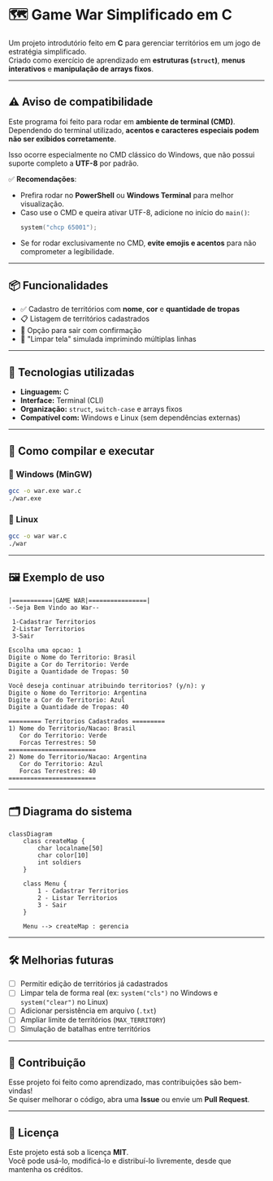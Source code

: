 # 🗺️ Game War Simplificado em C

Um projeto introdutório feito em **C** para gerenciar territórios em um jogo de estratégia simplificado.  
Criado como exercício de aprendizado em **estruturas (`struct`)**, **menus interativos** e **manipulação de arrays fixos**.

---

## ⚠️ Aviso de compatibilidade

Este programa foi feito para rodar em **ambiente de terminal (CMD)**.  
Dependendo do terminal utilizado, **acentos e caracteres especiais podem não ser exibidos corretamente**.  

Isso ocorre especialmente no CMD clássico do Windows, que não possui suporte completo a **UTF-8** por padrão.

✅ **Recomendações**:
- Prefira rodar no **PowerShell** ou **Windows Terminal** para melhor visualização.  
- Caso use o CMD e queira ativar UTF-8, adicione no início do `main()`:
  ```c
  system("chcp 65001");
  ```
- Se for rodar exclusivamente no CMD, **evite emojis e acentos** para não comprometer a legibilidade.  

---

## 📦 Funcionalidades

- ✅ Cadastro de territórios com **nome**, **cor** e **quantidade de tropas**  
- 📋 Listagem de territórios cadastrados  
- 🚪 Opção para sair com confirmação  
- 🧹 "Limpar tela" simulada imprimindo múltiplas linhas  

---

## 🧠 Tecnologias utilizadas

- **Linguagem:** C  
- **Interface:** Terminal (CLI)  
- **Organização:** `struct`, `switch-case` e arrays fixos  
- **Compatível com:** Windows e Linux (sem dependências externas)  

---

## 🚀 Como compilar e executar

### 🔹 Windows (MinGW)
```bash
gcc -o war.exe war.c
./war.exe
```

### 🔹 Linux
```bash
gcc -o war war.c
./war
```

---

## 🖼️ Exemplo de uso

```text
|===========|GAME WAR|================|
--Seja Bem Vindo ao War--

 1-Cadastrar Territorios
 2-Listar Territorios
 3-Sair

Escolha uma opcao: 1
Digite o Nome do Territorio: Brasil
Digite a Cor do Territorio: Verde
Digite a Quantidade de Tropas: 50

Você deseja continuar atribuindo territorios? (y/n): y
Digite o Nome do Territorio: Argentina
Digite a Cor do Territorio: Azul
Digite a Quantidade de Tropas: 40

========= Territorios Cadastrados =========
1) Nome do Territorio/Nacao: Brasil
   Cor do Territorio: Verde
   Forcas Terrestres: 50
========================
2) Nome do Territorio/Nacao: Argentina
   Cor do Territorio: Azul
   Forcas Terrestres: 40
========================
```

---

## 🗂️ Diagrama do sistema

```mermaid
classDiagram
    class createMap {
        char localname[50]
        char color[10]
        int soldiers
    }

    class Menu {
        1 - Cadastrar Territorios
        2 - Listar Territorios
        3 - Sair
    }

    Menu --> createMap : gerencia
```

---

## 🛠️ Melhorias futuras 

- [ ] Permitir edição de territórios já cadastrados  
- [ ] Limpar tela de forma real (ex: `system("cls")` no Windows e `system("clear")` no Linux)  
- [ ] Adicionar persistência em arquivo (`.txt`)  
- [ ] Ampliar limite de territórios (`MAX_TERRITORY`)  
- [ ] Simulação de batalhas entre territórios  

---

## 🤝 Contribuição

Esse projeto foi feito como aprendizado, mas contribuições são bem-vindas!  
Se quiser melhorar o código, abra uma **Issue** ou envie um **Pull Request**.  

---

## 📜 Licença

Este projeto está sob a licença **MIT**.  
Você pode usá-lo, modificá-lo e distribuí-lo livremente, desde que mantenha os créditos.  

